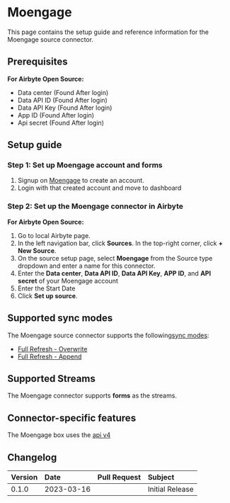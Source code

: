 # Moengage

This page contains the setup guide and reference information for the Moengage source connector.

## Prerequisites

**For Airbyte Open Source:**

- Data center (Found After login)
- Data API ID (Found After login)
- Data API Key (Found After login)
- App ID (Found After login)
- Api secret (Found After login)

## Setup guide

### Step 1: Set up Moengage account and forms

1. Signup on [Moengage](https://dashboard-01.moengage.com/v4/#/auth) to create an account.
2. Login with that created account and move to dashboard

### Step 2: Set up the Moengage connector in Airbyte

**For Airbyte Open Source:**

1. Go to local Airbyte page.
2. In the left navigation bar, click **Sources**. In the top-right corner, click **+ New Source**.
3. On the source setup page, select **Moengage** from the Source type dropdown and enter a name for this connector.
4. Enter the **Data center**, **Data API ID**, **Data API Key**, **APP ID**, and **API secret** of your Moengage account
5. Enter the Start Date
6. Click **Set up source**.

## Supported sync modes

The Moengage source connector supports the following[sync modes](https://docs.airbyte.com/cloud/core-concepts#connection-sync-modes):
​
- [Full Refresh - Overwrite](https://docs.airbyte.com/understanding-airbyte/connections/full-refresh-overwrite)
- [Full Refresh - Append](https://docs.airbyte.com/understanding-airbyte/connections/full-refresh-append)

## Supported Streams

The Moengage connector supports **forms** as the streams.

## Connector-specific features

​The Moengage box uses the [api v4](https://api-{data_center}.moengage.com/)

## Changelog

| Version | Date       | Pull Request                                             | Subject         |
| :------ | :--------- | :------------------------------------------------------- | :-------------- |
| 0.1.0   | 2023-03-16 | [](https://github.com/airbytehq/airbyte/pull/) | Initial Release |